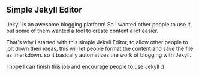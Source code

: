 ## Simple Jekyll Editor

Jekyll is an awesome blogging platform! So I wanted other people to use it, but some of them wanted a tool to create content a lot easier.

That's why I started with this simple Jekyll Editor, to allow other people to jolt down their ideas, this will let people format the content and save the file as .markdown. so it basically automatizes the work of blogging with Jekyll.

I hope I can finish this job and encourage people to use Jekyll :)
